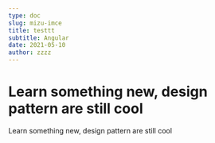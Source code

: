 ```yaml
---
type: doc
slug: mizu-imce
title: testtt
subtitle: Angular
date: 2021-05-10
author: zzzz
---
```


# Learn something new, design pattern are still cool

Learn something new, design pattern are still cool
